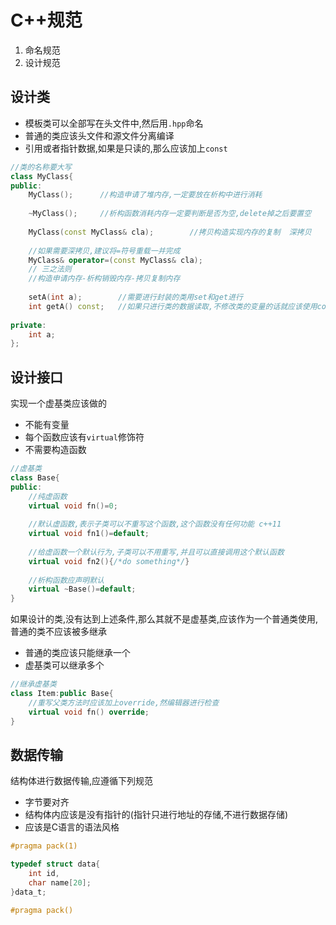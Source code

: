# C++规范

1. 命名规范
1. 设计规范

## 设计类

+ 模板类可以全部写在头文件中,然后用`.hpp`命名
+ 普通的类应该头文件和源文件分离编译
+ 引用或者指针数据,如果是只读的,那么应该加上`const`

```cpp
//类的名称要大写
class MyClass{
public:
    MyClass();		//构造申请了堆内存,一定要放在析构中进行消耗
    
    ~MyClass();		//析构函数消耗内存一定要判断是否为空,delete掉之后要置空
    
    MyClass(const MyClass& cla);		//拷贝构造实现内存的复制  深拷贝
    
    //如果需要深拷贝,建议将=符号重载一并完成
    MyClass& operator=(const MyClass& cla);
    // 三之法则
    //构造申请内存-析构销毁内存-拷贝复制内存
       
    setA(int a);		//需要进行封装的类用set和get进行
    int getA() const;	//如果只进行类的数据读取,不修改类的变量的话就应该使用const 
    
private:
    int a;
};
```

## 设计接口

实现一个虚基类应该做的

+ 不能有变量
+ 每个函数应该有`virtual`修饰符
+ 不需要构造函数

```cpp
//虚基类
class Base{
public:
    //纯虚函数
    virtual void fn()=0;			
    
    //默认虚函数,表示子类可以不重写这个函数,这个函数没有任何功能 c++11
    virtual void fn1()=default;		
    
    //给虚函数一个默认行为,子类可以不用重写,并且可以直接调用这个默认函数
    virtual void fn2(){/*do something*/}
    
    //析构函数应声明默认
    virtual ~Base()=default;
}
```

如果设计的类,没有达到上述条件,那么其就不是虚基类,应该作为一个普通类使用,普通的类不应该被多继承

+ 普通的类应该只能继承一个
+ 虚基类可以继承多个

```cpp
//继承虚基类
class Item:public Base{
    //重写父类方法时应该加上override,然编辑器进行检查
    virtual void fn() override;
}
```



## 数据传输

结构体进行数据传输,应遵循下列规范

+ 字节要对齐
+ 结构体内应该是没有指针的(指针只进行地址的存储,不进行数据存储)
+ 应该是C语言的语法风格

```c
#pragma pack(1)

typedef struct data{
    int id,
    char name[20];
}data_t;

#pragma pack()
```

